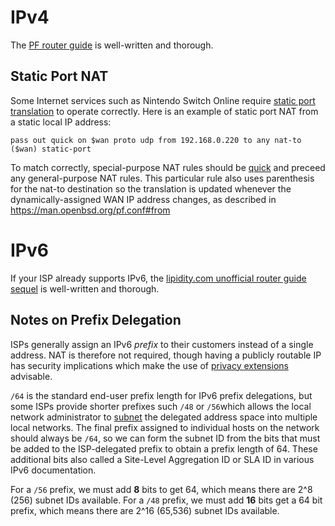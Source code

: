 # IPv4
The [PF router guide](https://www.openbsd.org/faq/pf/example1.html) is well-written and thorough.

## Static Port NAT
Some Internet services such as Nintendo Switch Online require [static port translation](https://man.openbsd.org/pf.conf#static-port) to operate correctly. Here is an example of static port NAT from a static local IP address:

```
pass out quick on $wan proto udp from 192.168.0.220 to any nat-to ($wan) static-port
```

To match correctly, special-purpose NAT rules should be [quick](https://man.openbsd.org/pf.conf#quick) and preceed any general-purpose NAT rules. This particular rule also uses parenthesis for the nat-to destination so the translation is updated whenever the dynamically-assigned WAN IP address changes, as described in https://man.openbsd.org/pf.conf#from

# IPv6
If your ISP already supports IPv6, the [lipidity.com unofficial router guide sequel](https://lipidity.com/openbsd/router/) is well-written and thorough.

## Notes on Prefix Delegation
ISPs generally assign an IPv6 *prefix* to their customers instead of a single address. NAT is therefore not required, though having a publicly routable IP has security implications which make the use of [privacy extensions](https://tools.ietf.org/html/rfc4941) advisable.

`/64` is the standard end-user prefix length for IPv6 prefix delegations, but some ISPs provide shorter prefixes such `/48` or `/56`which allows the local network administrator to [subnet](https://www.tutorialspoint.com/ipv6/ipv6_subnetting.htm) the delegated address space into multiple local networks. The final prefix assigned to individual hosts on the network should always be `/64`, so we can form the subnet ID from the bits that must be added to the ISP-delegated prefix to obtain a prefix length of 64. These additional bits also called a Site-Level Aggregation ID or SLA ID in various IPv6 documentation.

For a `/56` prefix, we must add **8** bits to get 64, which means there are 2^8 (256) subnet IDs available. For a `/48` prefix, we must add **16** bits get a 64 bit prefix, which means there are 2^16 (65,536) subnet IDs available.
